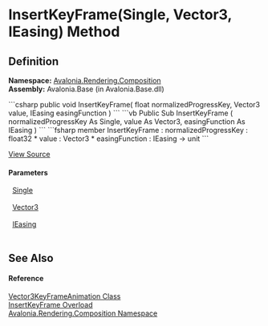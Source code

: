 # InsertKeyFrame(Single, Vector3, IEasing) Method




## Definition
**Namespace:** <a href="N_Avalonia_Rendering_Composition">Avalonia.Rendering.Composition</a>  
**Assembly:** Avalonia.Base (in Avalonia.Base.dll)

<Tabs groupId="api-code-preview">
<TabItem value="csharp" label="C#">
```csharp
public void InsertKeyFrame(
	float normalizedProgressKey,
	Vector3 value,
	IEasing easingFunction
)
```
</TabItem>
<TabItem value="vb" label="VB">
```vb
Public Sub InsertKeyFrame ( 
	normalizedProgressKey As Single,
	value As Vector3,
	easingFunction As IEasing
)
```
</TabItem>
<TabItem value="fsharp" label="F#">
```fsharp
member InsertKeyFrame : 
        normalizedProgressKey : float32 * 
        value : Vector3 * 
        easingFunction : IEasing -> unit 
```
</TabItem>
</Tabs>



<a href="https://github.com/AvaloniaUI/Avalonia/tree/master/src/Avalonia.Base/obj/GeneratedFiles/DevGenerators/Avalonia.SourceGenerator.CompositionGenerator.CompositionRoslynGenerator/CompositionAnimations.cs#L227" title="View the source code">View Source</a>



#### Parameters
<dl><dt>  <a href="https://learn.microsoft.com/dotnet/api/system.single" target="_blank" rel="noopener noreferrer">Single</a></dt><dd> </dd><dt>  <a href="https://learn.microsoft.com/dotnet/api/system.numerics.vector3" target="_blank" rel="noopener noreferrer">Vector3</a></dt><dd> </dd><dt>  <a href="T_Avalonia_Animation_Easings_IEasing">IEasing</a></dt><dd> </dd></dl>

## See Also


#### Reference
<a href="T_Avalonia_Rendering_Composition_Vector3KeyFrameAnimation">Vector3KeyFrameAnimation Class</a>  
<a href="Overload_Avalonia_Rendering_Composition_Vector3KeyFrameAnimation_InsertKeyFrame">InsertKeyFrame Overload</a>  
<a href="N_Avalonia_Rendering_Composition">Avalonia.Rendering.Composition Namespace</a>  

